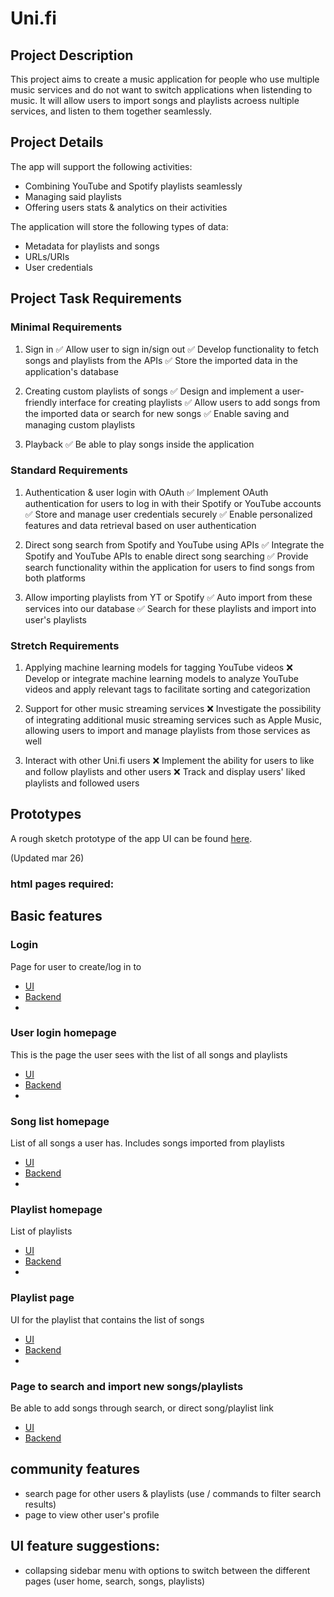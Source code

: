# Uni.fi

## Project Description

This project aims to create a music application for people who use multiple music services and do not want to switch applications when listending to music. It will allow users to import songs and playlists acroess nultiple services, and listen to them together seamlessly. 

## Project Details

The app will support the following activities:

- Combining YouTube and Spotify playlists seamlessly
- Managing said playlists
- Offering users stats & analytics on their activities

The application will store the following types of data:

- Metadata for playlists and songs
- URLs/URIs
- User credentials

## Project Task Requirements

### Minimal Requirements

1. Sign in 
✅ Allow user to sign in/sign out
✅ Develop functionality to fetch songs and playlists from the APIs
✅ Store the imported data in the application's database

2. Creating custom playlists of songs
✅ Design and implement a user-friendly interface for creating playlists
✅ Allow users to add songs from the imported data or search for new songs
✅ Enable saving and managing custom playlists

3. Playback
✅ Be able to play songs inside the application
     
### Standard Requirements

1. Authentication & user login with OAuth
✅ Implement OAuth authentication for users to log in with their Spotify or YouTube accounts
✅ Store and manage user credentials securely
✅ Enable personalized features and data retrieval based on user authentication

2. Direct song search from Spotify and YouTube using APIs
✅ Integrate the Spotify and YouTube APIs to enable direct song searching 
✅ Provide search functionality within the application for users to find songs from both platforms

3. Allow importing playlists from YT or Spotify
✅ Auto import from these services into our database
✅ Search for these playlists and import into user's playlists
   
### Stretch Requirements

1. Applying machine learning models for tagging YouTube videos
❌ Develop or integrate machine learning models to analyze YouTube videos and apply relevant tags to facilitate sorting and categorization

2. Support for other music streaming services
❌ Investigate the possibility of integrating additional music streaming services such as Apple Music, allowing users to import and manage playlists from those services as well
  
3. Interact with other Uni.fi users
❌ Implement the ability for users to like and follow playlists and other users
❌ Track and display users' liked playlists and followed users

## Prototypes

A rough sketch prototype of the app UI can be found [here](./455_mock.png).

(Updated mar 26)

### html pages required:

## Basic features
### Login
Page for user to create/log in to 
- [UI]()
- [Backend]()
- 
### User login homepage
This is the page the user sees with the list of all songs and playlists
- [UI]()
- [Backend]()
- 
### Song list homepage
List of all songs a user has. Includes songs imported from playlists
- [UI]()
- [Backend]()
- 
### Playlist homepage
List of playlists
- [UI]()
- [Backend]()
- 
### Playlist page
UI for the playlist that contains the list of songs 
- [UI]()
- [Backend]()
- 
### Page to search and import new songs/playlists
Be able to add songs through search, or direct song/playlist link
- [UI]()
- [Backend]()


## community features
- search page for other users & playlists (use / commands to filter search results)
- page to view other user's profile


## UI feature suggestions:
- collapsing sidebar menu with options to switch between the different pages
(user home, search, songs, playlists)

